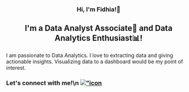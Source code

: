 
<h3 align="center">
  Hi, I'm Fidhia!🙌
</h3>
<h2 align="center">
  I'm a Data Analyst Associate🔰 and Data Analytics Enthusiast📊!
</h2>
<p>
  I am passionate to Data Analytics. I love to extracting data and giving actionable insights. Visualizing data to a dashboard would be my point of interest.
</p>
<h3>
  Let's connect with me!\n
  <a href=”https://www.linkedin.com/in/fidhiaaka/"><img align=”left” src=”https://raw.githubusercontent.com/username/reponame/branch/foldername/icon.svg" alt=”icon | LinkedIn” width=”21px”/></a>
</h3>
